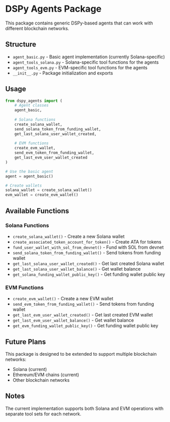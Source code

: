 # DSPy Agents Package

This package contains generic DSPy-based agents that can work with different blockchain networks.

## Structure

- `agent_basic.py` - Basic agent implementation (currently Solana-specific)
- `agent_tools_solana.py` - Solana-specific tool functions for the agents
- `agent_tools_evm.py` - EVM-specific tool functions for the agents
- `__init__.py` - Package initialization and exports

## Usage

```python
from dspy_agents import (
    # Agent classes
    agent_basic,
    
    # Solana functions
    create_solana_wallet,
    send_solana_token_from_funding_wallet,
    get_last_solana_user_wallet_created,
    
    # EVM functions
    create_evm_wallet,
    send_evm_token_from_funding_wallet,
    get_last_evm_user_wallet_created
)

# Use the basic agent
agent = agent_basic()

# Create wallets
solana_wallet = create_solana_wallet()
evm_wallet = create_evm_wallet()
```

## Available Functions

### Solana Functions
- `create_solana_wallet()` - Create a new Solana wallet
- `create_associated_token_account_for_token()` - Create ATA for tokens
- `fund_user_wallet_with_sol_from_devnet()` - Fund with SOL from devnet
- `send_solana_token_from_funding_wallet()` - Send tokens from funding wallet
- `get_last_solana_user_wallet_created()` - Get last created Solana wallet
- `get_last_solana_user_wallet_balance()` - Get wallet balance
- `get_solana_funding_wallet_public_key()` - Get funding wallet public key

### EVM Functions
- `create_evm_wallet()` - Create a new EVM wallet
- `send_evm_token_from_funding_wallet()` - Send tokens from funding wallet
- `get_last_evm_user_wallet_created()` - Get last created EVM wallet
- `get_last_evm_user_wallet_balance()` - Get wallet balance
- `get_evm_funding_wallet_public_key()` - Get funding wallet public key

## Future Plans

This package is designed to be extended to support multiple blockchain networks:
- Solana (current)
- Ethereum/EVM chains (current)
- Other blockchain networks

## Notes

The current implementation supports both Solana and EVM operations with separate tool sets for each network. 